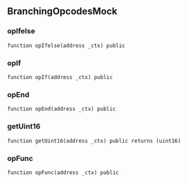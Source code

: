 ## BranchingOpcodesMock

### opIfelse

```solidity
function opIfelse(address _ctx) public
```

### opIf

```solidity
function opIf(address _ctx) public
```

### opEnd

```solidity
function opEnd(address _ctx) public
```

### getUint16

```solidity
function getUint16(address _ctx) public returns (uint16)
```

### opFunc

```solidity
function opFunc(address _ctx) public
```

